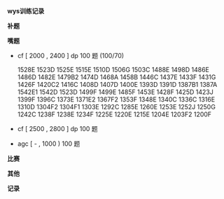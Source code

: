 **wys训练记录**

**补题**

**嘴题**
- cf [ 2000 , 2400 ] dp 100 题 (100/70)

	1528E 1523D 1525E 1515E 1510D 1506G 1503C 1488E 1498D 1486E 1486D 1482E 1479B2 1474D 1468A 1458B 1446C 1437E 1433F 1431G 1426F 1420C2 1416C 1408D 1407D 1400E 1393D 1391D 1387B1 1387A 1542E1 1542D 1523D 1499F 1499E 1485F 1453E 1428F 1425D 1423J 1399F 1396C 1373E 1371E2 1367F2 1353F 1348E 1340C 1336C 1316E 1310D 1304F2 1304F1 1303E 1292C 1285E 1260E 1253E 1252J 1250G 1242C 1238F 1238E 1234F 1225E 1220E 1215E 1204E 1203F2 1200F

- cf [ 2500 , 2800 ] dp 100 题
- agc [ - , 1000 ) 100 题

**比赛**

**其他**

**记录**

